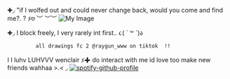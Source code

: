 ✚◞ "if I wolfed out and could never change back, would you come and find me?. ? ﾒ𖹭
 ︶ ︶︶
![My Image](https://i.postimg.cc/WzXkNdSw/Untitled119-20250908155328.png)


✚◞ I block freely, I very rarely int first.. ૮( ´ ꒳ `)ა 

             all drawings fc 2 @raygun_www on tiktok  !! 
I
I luhv LUHVVV wenclair ﾒ✚ do interact with me id love too make new friends wahhaa >.<
◞ [![spotify-github-profile](https://spotify-github-profile.kittinanx.com/api/view?uid=31h2oxcakzrsylfusd5gsgblhgxe&cover_image=true&theme=novatorem&show_offline=false&background_color=121212&interchange=false&bar_color=ffffff&bar_color_cover=false)](https://github.com/kittinan/spotify-github-profile)
